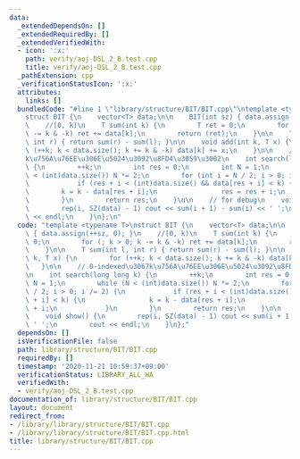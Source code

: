 ```yaml
---
data:
  _extendedDependsOn: []
  _extendedRequiredBy: []
  _extendedVerifiedWith:
  - icon: ':x:'
    path: verify/aoj-DSL_2_B.test.cpp
    title: verify/aoj-DSL_2_B.test.cpp
  _pathExtension: cpp
  _verificationStatusIcon: ':x:'
  attributes:
    links: []
  bundledCode: "#line 1 \"library/structure/BIT/BIT.cpp\"\ntemplate <typename T>\n\
    struct BIT {\n    vector<T> data;\n\n    BIT(int sz) { data.assign(++sz, 0); }\n\
    \    //[0, k)\n    T sum(int k) {\n        T ret = 0;\n        for (; k > 0; k\
    \ -= k & -k) ret += data[k];\n        return (ret);\n    }\n\n    T sum(int l,\
    \ int r) { return sum(r) - sum(l); }\n\n    void add(int k, T x) {\n        for\
    \ (++k; k < data.size(); k += k & -k) data[k] += x;\n    }\n\n    // 0-indexed\u3067\
    k\u756A\u76EE\u306E\u5024\u3092\u8FD4\u3059\u3002\n    int search(long long k)\
    \ {\n        ++k;\n        int res = 0;\n        int N = 1;\n        while (N\
    \ < (int)data.size()) N *= 2;\n        for (int i = N / 2; i > 0; i /= 2) {\n\
    \            if (res + i < (int)data.size() && data[res + i] < k) {\n        \
    \        k = k - data[res + i];\n                res = res + i;\n            }\n\
    \        }\n        return res;\n    }\n\n    // for debug\n    void show() {\n\
    \        rep(i, SZ(data) - 1) cout << sum(i + 1) - sum(i) << ' ';\n        cout\
    \ << endl;\n    }\n};\n"
  code: "template <typename T>\nstruct BIT {\n    vector<T> data;\n\n    BIT(int sz)\
    \ { data.assign(++sz, 0); }\n    //[0, k)\n    T sum(int k) {\n        T ret =\
    \ 0;\n        for (; k > 0; k -= k & -k) ret += data[k];\n        return (ret);\n\
    \    }\n\n    T sum(int l, int r) { return sum(r) - sum(l); }\n\n    void add(int\
    \ k, T x) {\n        for (++k; k < data.size(); k += k & -k) data[k] += x;\n \
    \   }\n\n    // 0-indexed\u3067k\u756A\u76EE\u306E\u5024\u3092\u8FD4\u3059\u3002\
    \n    int search(long long k) {\n        ++k;\n        int res = 0;\n        int\
    \ N = 1;\n        while (N < (int)data.size()) N *= 2;\n        for (int i = N\
    \ / 2; i > 0; i /= 2) {\n            if (res + i < (int)data.size() && data[res\
    \ + i] < k) {\n                k = k - data[res + i];\n                res = res\
    \ + i;\n            }\n        }\n        return res;\n    }\n\n    // for debug\n\
    \    void show() {\n        rep(i, SZ(data) - 1) cout << sum(i + 1) - sum(i) <<\
    \ ' ';\n        cout << endl;\n    }\n};"
  dependsOn: []
  isVerificationFile: false
  path: library/structure/BIT/BIT.cpp
  requiredBy: []
  timestamp: '2020-11-21 10:59:37+09:00'
  verificationStatus: LIBRARY_ALL_WA
  verifiedWith:
  - verify/aoj-DSL_2_B.test.cpp
documentation_of: library/structure/BIT/BIT.cpp
layout: document
redirect_from:
- /library/library/structure/BIT/BIT.cpp
- /library/library/structure/BIT/BIT.cpp.html
title: library/structure/BIT/BIT.cpp
---
```

